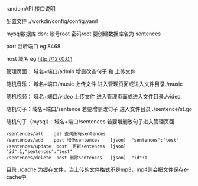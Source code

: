 randomAPI  接口说明

配置文件 ./workdir/config/config.yaml

mysql数据库 dsn: 账号root 密码root  要创建数据库名为 sentences

port 监听端口  eg:8468

host 域名   eg:http://127.0.0.1   



管理页面：  域名+端口/admin  增删改查句子 和 上传文件

随机音乐： 域名+端口/music   上传文件 进入管理页面或进入文件目录./music

随机视频： 域名+端口/video   上传文件 进入管理页面或进入文件目录./video

随机句子：域名+端口/sentence   若要增删改句子 进入文件目录 ./sentence/st.go

随机句子（mysql）：域名+端口/sentences   若要增删改句子进入管理页面



```
/sentences/all    get 查询所有sentences  
/sentences/add    post 增添sentences    [json]  "sentences":"test"
/sentences/update  post  更新sentences  [json]  "id":1,"sentences":"test"
/sentences/delete  post 删除sentences   [json]  "id":1
```



目录 ./cache 为缓存文件，当上传的文件格式不是mp3，mp4则会把文件保存在cache中

